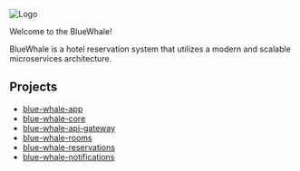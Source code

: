 ![Logo](https://github.com/wesleycosta/pixel-hotel/raw/main/images/logos/logo_full.png)

Welcome to the BlueWhale!

BlueWhale is a hotel reservation system that utilizes a modern and scalable microservices architecture.

## Projects

- [blue-whale-app](https://github.com/wesleycosta/pixel-hotel-app)
- [blue-whale-core](https://github.com/wesleycosta/pixel-hotel-core)
- [blue-whale-api-gateway](https://github.com/wesleycosta/pixel-hotel-api-gateway)
- [blue-whale-rooms](https://github.com/wesleycosta/pixel-hotel-rooms)
- [blue-whale-reservations](https://github.com/wesleycosta/pixel-hotel-reservations)
- [blue-whale-notifications](https://github.com/wesleycosta/pixel-hotel-notifications)
